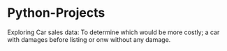 # Python-Projects
Exploring Car sales data: To determine which would be more costly; a car with damages before listing or onw without any damage.

